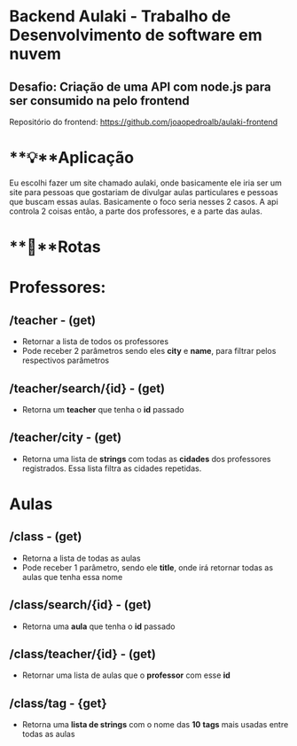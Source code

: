 # Backend Aulaki - Trabalho de ****Desenvolvimento de software em nuvem****

## Desafio: Criação de uma API com node.js para ser consumido na pelo frontend

Repositório do frontend: https://github.com/joaopedroalb/aulaki-frontend

# **💡**Aplicação

Eu escolhi fazer um site chamado aulaki, onde basicamente ele iria ser um site para pessoas que gostariam de divulgar aulas particulares e pessoas que buscam essas aulas. Basicamente o foco seria nesses 2 casos. A api controla 2 coisas então, a parte dos professores, e a parte das aulas. 

# **📡**Rotas

# Professores:

## /teacher - (get)

- Retornar a lista de todos os professores
- Pode receber 2 parâmetros sendo eles **city** e **name**, para filtrar pelos respectivos parâmetros

## /teacher/search/{id} - (get)

- Retorna um **teacher** que tenha o **id** passado

## /teacher/city - (get)

- Retorna uma lista de **strings** com todas as **cidades** dos professores registrados. Essa lista filtra as cidades repetidas.

# Aulas

## /class - (get)

- Retorna a lista de todas as aulas
- Pode receber 1 parâmetro, sendo ele **title**, onde irá retornar todas as aulas que tenha essa nome

## /class/search/{id} - (get)

- Retorna uma **aula** que tenha o **id** passado

## /class/teacher/{id} -  (get)

- Retornar uma lista de aulas que o **professor** com esse **id**

## /class/tag - {get}

- Retorna uma **lista de strings** com o nome das **10** **tags** mais usadas entre todas as aulas
